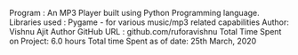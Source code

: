 Program : An MP3 Player built using Python Programming language.
Libraries used : Pygame - for various music/mp3 related capabilities
Author: Vishnu Ajit
Author GitHub URL : github.com/ruforavishnu
Total Time Spent on Project: 6.0 hours
Total time Spent as of date: 25th March, 2020